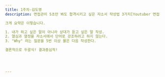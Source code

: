 ```yaml
---
title: 1주차-김도영
description: 면접관이 5초만 봐도 합격시키고 싶은 자소서 작성법 3가지[Youtuber 면접왕 이형]

크게 요약은 이렇습니다.

1. 내가 하고 싶은 말이 아니라 상대가 듣고 싶은 말 작성.
2. 열심과 열정을 자소서에서 단어로 강조하려고 하지 않는다.
3. "Why" 라는 질문을 5번 이상 물은 다음 작성한다.

결론적으로 두괄식! 결과중심적!




---
```

